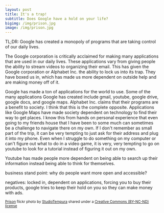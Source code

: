 ```yaml
---
layout: post
title: It's a trap!
subtitle: Does Google have a hold on your life?
bigimg: /img/prison.jpg
image: /img/prison.jpg
---
```

TL;DR: Google has created a monopoly of programs that are taking control of our daily lives.

The Google corporation is critically acclaimed for making many applications that are used in our daily lives. These applications vary from giving people the ability to stream videos to organizing their email. This has given the Google corporation or Alphabet Inc. the ability to lock us into its trap. They have boxed us in, which has made us more dependent on outside help and are making money off of it.

Google has made a ton of applications for the world to use. Some of the many applications Google has created include gmail, youtube, google drive, google docs, and google maps. Alphabet Inc. claims that their programs are a benefit to society. I think that this is the complete opposite. Applications like Google Maps have made society dependent on technology to find their way to get places. I know this from hands on personal experience that even going to my friends house that I have been to some much can sometimes be a challenge to navigate there on my own. If I don't remember as small part of the trip, it can be very tempting to just ask for their address and plug it into my phone. Even when I struggle to do something on my computer or can't figure out what to do in a video game, it is very, very tempting to go on youtube to look for a tutorial instead of figuring it out on my own.



 Youtube has made people more dependent on being able to search up their information instead being able to think for themselves.

business stand point: why do people want more open and accessible?   

negatives: locked in, dependent on applications, forcing you to buy their products, google tries to keep their hold on you so they can make money with ads.


<small><a title="Prison" href="https://flickr.com/photos/zero101/4014410294">Prison</a> flickr photo by <a href="https://flickr.com/people/zero101">StudioTempura</a> shared under a <a href="https://creativecommons.org/licenses/by-nc-nd/2.0/">Creative Commons (BY-NC-ND) license</a> </small>
